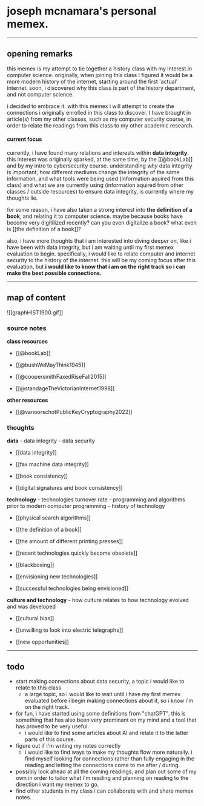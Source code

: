 # **joseph mcnamara's personal memex.**
---

## **opening remarks**

this memex is my attempt to tie together a history class with my interest in computer science. originally, when joining this class I figured it would be a more modern history of the internet, starting around the first 'actual' internet. soon, i discovered why this class is part of the history department, and not computer science. 

i decided to embrace it. with this memex i will attempt to create the connections i originally enrolled in this class to discover. I have brought in article(s) from my other classes, such as my computer security course, in order to relate the readings from this class to my other academic research. 

#### **current focus**

currently, i have found many relations and interests within **data integrity**. this interest was originally sparked, at the same time, by the [[@bookLab]] and by my intro to cybersecurity course. understanding *why* data integrity is important, how different mediums change the integrity of the same information, and what tools were being used (information aquired from this class) and what we are currently using (information aquired from other classes / outside resources) to ensure data integrity, is currently where my thoughts lie. 

for some reason, i have also taken a strong interest into **the definition of a book**, and relating it to computer science. maybe because books have become very digitilized recently? can you even digitalize a book? what even is [[the definition of a book]]?

also, i have more thoughts that i am interested into diving deeper on, like i have been with data integrity, but i am waiting until my first memex evaluation to begin. specifically, i would like to relate computer and internet security to the history of the internet. this will be my coming focus after this evaluation, but **i would like to know that i am on the right track so i can make the best possible connections.**

---

## **map of content**

![[graphHIST1900.gif]]


### **source notes**

**class resources**

- [[@bookLab]]

- [[@bushWeMayThink1945]]

- [[@coopersmithFaxedRiseFall2015]]

- [[@standageTheVictorianInternet1998]]

**other resources**

- [[@vanoorschotPublicKeyCryptography2022]]

### **thoughts**

**data** - data integrity - data security

- [[data integrity]]

- [[fax machine data integrity]]

- [[book consistency]]

- [[digital signatures and book consistency]]


**technology** - technologies turnover rate - programming and algorithms prior to modern computer programming - history of technology

- [[physical search algorithms]]

- [[the definition of a book]]

- [[the amount of different printing presses]]

- [[recent technologies quickly become obsolete]]

- [[blackboxing]]

- [[envisioning new technologies]]

- [[successful technologies being envisioned]]


**culture and technology** - how culture relates to how technology evolved and was developed

- [[cultural bias]]

- [[unwilling to look into electric telegraphs]]

- [[new opportunities]]


---

## **todo**

- start making connections about data security, a topic i would like to relate to this class
	- a large topic, so i would like to wait until i have my first memex evaluated before i begin making connections about it, so i know i'm on the right track. 
- for fun, i have started using some definitions from "chatGPT". this is something that has also been very prominant on my mind and a tool that has proved to be very useful.
	- i would like to find some articles about AI and relate it to the latter parts of this course.
- figure out if i'm writing my notes correctly
	- i would like to find ways to make my thoughts flow more naturally. i find myself looking for connections rather than fully engaging in the reading and letting the connections come to me after / during. 
- possibly look ahead at all the coming readings, and plan out some of my own in order to tailor what i'm reading and planning on reading to the direction i want my memex to go.
- find other students in my class i can collaborate with and share memex notes.